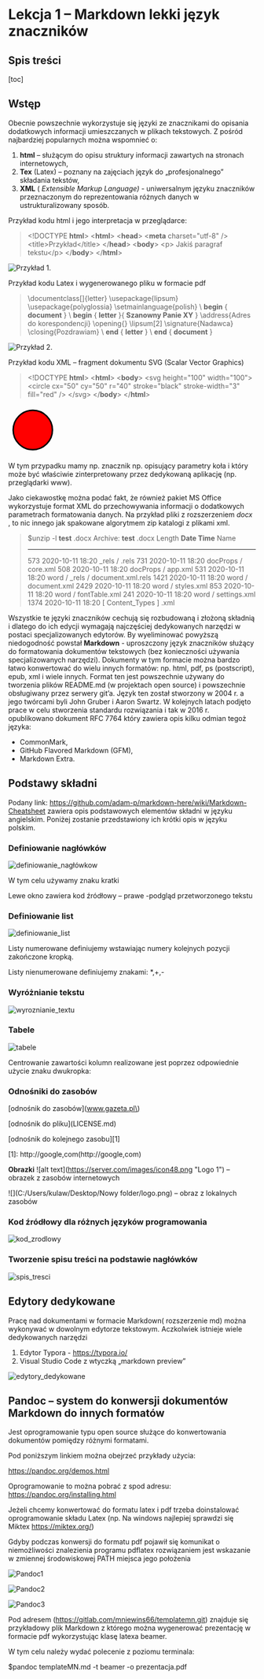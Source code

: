# Lekcja 1 – Markdown lekki język znaczników

## Spis treści

[toc]

## Wstęp

Obecnie powszechnie wykorzystuje się języki ze znacznikami do opisania dodatkowych informacji umieszczanych w plikach tekstowych. Z pośród najbardziej popularnych można wspomnieć o:

1. **html** – służącym do opisu struktury informacji zawartych na stronach internetowych,
2. **Tex** (Latex) – poznany na zajęciach język do „profesjonalnego” składania tekstów,
3. **XML** ( _Extensible Markup Language)_ - uniwersalnym języku znaczników przeznaczonym do
    reprezentowania różnych danych w ustrukturalizowany sposób.

Przykład kodu html i jego interpretacja w przeglądarce:

> &lt;!DOCTYPE **html**&gt;
> &lt;**html**&gt;
> &lt;**head**&gt;
> &lt;**meta** charset=&quot;utf-8&quot; /&gt;
> &lt;title&gt;Przykład&lt;/title&gt;
> &lt;/**head**&gt;
> &lt;**body**&gt;
> &lt;p&gt; Jakiś paragraf tekstu&lt;/p&gt;
> &lt;/**body**&gt;
> &lt;/**html**&gt;

![Przykład 1](Przyklad1.png).

Przykład kodu Latex i wygenerowanego pliku w formacie pdf

> \documentclass[]{letter}
> \usepackage{lipsum}
> \usepackage{polyglossia}
> \setmainlanguage{polish}
> \ **begin** { **document** }
> \ **begin** { **letter** }{ **Szanowny Panie XY** }
> \address{Adres do korespondencji}
> \opening{}
> \lipsum[2]
> \signature{Nadawca}
> \closing{Pozdrawiam}
> \ **end** { **letter** }
> \ **end** { **document** }

 ![Przykład 2](Przyklad2.png).

Przykład kodu XML – fragment dokumentu SVG (Scalar Vector Graphics)

> &lt;!DOCTYPE **html**&gt;
> &lt;**html**&gt;
> &lt;**body**&gt;
> &lt;svg height=&quot;100&quot; width=&quot;100&quot;&gt;
> &lt;circle cx=&quot;50&quot; cy=&quot;50&quot; r=&quot;40&quot; stroke=&quot;black&quot; stroke-width=&quot;3&quot; fill=&quot;red&quot; /&gt;
> &lt;/svg&gt;
> &lt;/**body**&gt;
> &lt;/**html**&gt;   



<!DOCTYPE html>
<html>
<body>
<svg height="100" width="100">
<circle cx="50" cy="50" r="40" stroke="black" stroke-width="3" fill="red" />
</svg>
</body>
</html>   



W tym przypadku mamy np. znacznik np. <circle> opisujący parametry koła i który może być właściwie zinterpretowany przez dedykowaną aplikację (np. przeglądarki www).

Jako ciekawostkę można podać fakt, że również pakiet MS Office wykorzystuje format XML do przechowywania informacji o dodatkowych parametrach formatowania danych. Na przykład pliki z rozszerzeniem _docx_ , to nic innego jak spakowane algorytmem zip katalogi z plikami xml.

> $unzip -l **test** .docx
> Archive: **test** .docx
> Length	**Date   	Time**  	Name
>
> --------- ---------- ----- ----
> 573   	2020-10-11 18:20 	_rels / .rels
> 731   	2020-10-11 18:20 	docProps / core.xml
> 508   	2020-10-11 18:20 	docProps / app.xml
> 531   	2020-10-11 18:20 	word / _rels / document.xml.rels
> 1421 	2020-10-11 18:20 	word / document.xml
> 2429 	2020-10-11 18:20 	word / styles.xml
> 853   	2020-10-11 18:20 	word / fontTable.xml
> 241   	2020-10-11 18:20 	word / settings.xml
> 1374 	2020-10-11 18:20 	[ Content_Types ] .xml

Wszystkie te języki znaczników cechują się rozbudowaną i złożoną składnią i dlatego do ich edycji wymagają najczęściej dedykowanych narzędzi w postaci specjalizowanych edytorów. By wyeliminować powyższą niedogodność powstał **Markdown** - uproszczony język znaczników służący do formatowania dokumentów tekstowych (bez konieczności używania specjalizowanych narzędzi). Dokumenty w tym formacie można bardzo łatwo konwertować do wielu innych formatów: np. html, pdf, ps (postscript), epub, xml i wiele innych. Format ten jest powszechnie używany do tworzenia plików README.md (w projektach open source) i powszechnie obsługiwany przez serwery git’a. Język ten został stworzony w 2004 r. a jego twórcami byli John Gruber i Aaron Swartz. W kolejnych latach podjęto prace w celu stworzenia standardu rozwiązania
i tak w 2016 r. opublikowano dokument RFC 7764 który zawiera opis kilku odmian tegoż języka:

- CommonMark,
- GitHub Flavored Markdown (GFM),
- Markdown Extra.

## Podstawy składni

Podany link: https://github.com/adam-p/markdown-here/wiki/Markdown-Cheatsheet zawiera opis podstawowych elementów składni w języku angielskim. Poniżej zostanie przedstawiony ich krótki opis w języku polskim.

### Definiowanie nagłówków

![definiowanie_nagłówkow](definiowanie_naglowkow.png)

W tym celu używamy znaku kratki

Lewe okno zawiera kod źródłowy – prawe -podgląd przetworzonego tekstu


### Definiowanie list

![definiowanie_list](definiowanie_list.png)

Listy numerowane definiujemy wstawiając numery kolejnych pozycji zakończone kropką.

Listy nienumerowane definiujemy znakami: *,+,-

### Wyróżnianie tekstu

![wyroznianie_textu](wyroznianie_textu.png)

### Tabele

![tabele](tabele.png)

Centrowanie zawartości kolumn realizowane jest poprzez odpowiednie użycie znaku dwukropka:

### Odnośniki do zasobów

\[odnośnik do zasobów\]\(www.gazeta.pl\)

\[odnośnik do pliku\]\(LICENSE.md\)

\[odnośnik do kolejnego zasobu\]\[1\]

\[1\]: http://google,com(http://google,com)

**Obrazki** 
\!\[alt text\]\(https://server.com/images/icon48.png "Logo 1"\) – obrazek z zasobów
internetowych

\!\[\]\(C:/Users/kulaw/Desktop/Nowy folder/logo.png) – obraz z lokalnych zasobów

### Kod źródłowy dla różnych języków programowania

![kod_zrodlowy](kod_zrodlowy.png)

### Tworzenie spisu treści na podstawie nagłówków

![spis_tresci](spis_tresci.png)

## Edytory dedykowane

Pracę nad dokumentami w formacie Markdown( rozszerzenie md) można wykonywać w
dowolnym edytorze tekstowym. Aczkolwiek istnieje wiele dedykowanych narzędzi

1. Edytor Typora - https://typora.io/
2. Visual Studio Code z wtyczką „markdown preview”

![edytory_dedykowane](edytory_dedykowane.png)


## Pandoc – system do konwersji dokumentów Markdown do innych formatów

Jest oprogramowanie typu open source służące do konwertowania dokumentów
pomiędzy różnymi formatami.

Pod poniższym linkiem można obejrzeć przykłady użycia:

https://pandoc.org/demos.html

Oprogramowanie to można pobrać z spod adresu: https://pandoc.org/installing.html

Jeżeli chcemy konwertować do formatu latex i pdf trzeba doinstalować oprogramowanie
składu Latex (np. Na windows najlepiej sprawdzi się Miktex https://miktex.org/)

Gdyby podczas konwersji do formatu pdf pojawił się komunikat o niemożliwości
znalezienia programu pdflatex rozwiązaniem jest wskazanie w zmiennej środowiskowej
PATH miejsca jego położenia

![Pandoc1](Pandoc1.png)

![Pandoc2](Pandoc2.png)

![Pandoc3](Pandoc3.png)

Pod adresem (https://gitlab.com/mniewins66/templatemn.git) znajduje się przykładowy plik
Markdown z którego można wygenerować prezentację w formacie pdf wykorzystując
klasę latexa beamer.

W tym celu należy wydać polecenie z poziomu terminala:

$pandoc templateMN.md -t beamer -o prezentacja.pdf